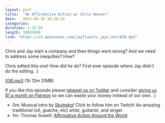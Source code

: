 ```yaml
---
layout: post
title:  "36 Affirmative Action w/ Chris Hoover"
date:   2022-04-10 18:20:34
categories: 
duration: 1:12:54
length: 30892999
link: "https://s3.amazonaws.com/jayflaunts.jays.net/036.mp3"
---
```


Chris and Jay start a company and then things went wrong? And we need to address some inequities? How?

Chris edited this one! How did he do? First ever episode where Jay didn't do the editing. :)

<a href="{{site.storage_url}}/036.mp3" target="_blank">036.mp3</a> (1h 12m 31MB)

If you like this episode please [retweet us on Twitter](https://twitter.com/jayflaunts)
and consider [giving us $1 a month on Patreon](https://www.patreon.com/jayflaunts)
so we can waste your money instead of our own. :)

* 0m: Musical intro by [Skytrekg](http://twitch.tv/skytrekg)! Click to follow him on Twitch! An amazing
traditional (oil, guache, etc) artist, guitarist, and singer.
* 1m: Thomas Sowell: [Affirmative Action Around the World](https://www.amazon.com/Affirmative-Action-Around-World-Empirical/dp/0300107757)
 

